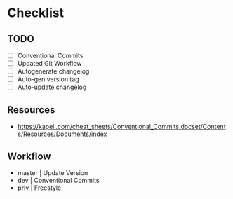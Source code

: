 # Checklist 

## TODO 

- [ ] Conventional Commits 
- [ ] Updated Git Workflow 
- [ ] Autogenerate changelog 
- [ ] Auto-gen version tag 
- [ ] Auto-update changelog 

## Resources 

- https://kapeli.com/cheat_sheets/Conventional_Commits.docset/Contents/Resources/Documents/index 

## Workflow 

- master | Update Version
- dev    | Conventional Commits
- priv   | Freestyle

